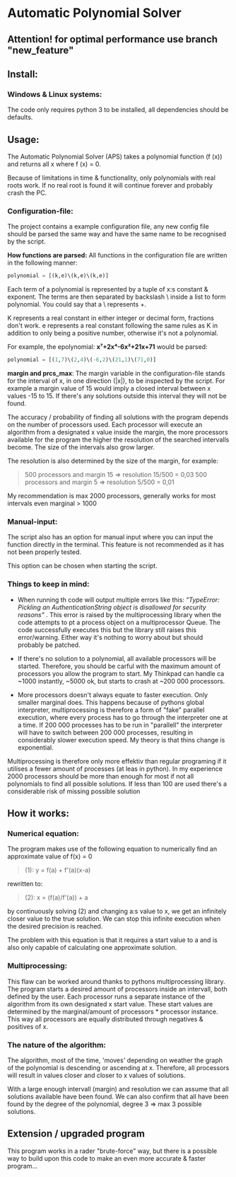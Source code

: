 # Automatic Polynomial Solver

## Attention! for optimal performance use branch "new_feature"

## Install:
### Windows & Linux systems:
The code only requires python 3 to be installed, all dependencies should be defaults.

## Usage:
The Automatic Polynomial Solver (APS) takes a polynomial function (f (x)) and returns all x where f (x) = 0.

Because of limitations in time & functionality, only polynomials with real roots work. If no real root is found it will continue forever and probably crash the PC.
### Configuration-file:
The project contains a example configuration file, any new config file should be parsed the same way and have the same name to be recognised by the script. 

**How functions are parsed:** 
All functions in the configuration file are written in the following manner:
````python
polynomial = [(k,e)\(k,e)\(k,e)]
````
Each term of a polynomial is represented by a tuple of x:s constant & exponent. The terms are then separated by backslash \ inside a list to form polynomial. You could say that a \ represents +.

K represents a real constant in either integer or decimal form, fractions don't work.
e represents a real constant following the same rules as K in addition to only being a positive number, otherwise it's not a polynomial.

For example, the epolynomial: **x⁷+2x⁴-6x²+21x+71** would be parsed:
````python
polynomial = [(1,7)\(2,4)\(-6,2)\(21,1)\(71,0)]
````

**margin and prcs_max**:
The margin variable in the configuration-file stands for the interval of x, in one direction (|x|), to be inspected by the script.
For example a margin value of 15 would imply a closed interval between x values -15 to 15. If there's any solutions outside this interval they will not be found.

The accuracy / probability of finding all solutions with the program depends on the number of processors used. 
Each processor will execute an algorithm from a designated x value inside the margin, the more processors available for the program 
the higher the resolution of the searched intervalls become. The size of the intervals also grow larger.


The resolution is also determined by the size of the margin, for example:

>500 processors and margin 15 => resolution 15/500 = 0,03
>500 processors and margin 5 => resolution 5/500 = 0,01


My recommendation is max 2000 processors, generally works for most intervals even marginal > 1000

### Manual-input:
The script also has an option for manual input where you can input the function directly in the terminal. This feature is not recommended as it has not been properly tested.


This option can be chosen when starting the script.

### Things to keep in mind:
- When running th code will output multiple errors like this: *"TypeError: Pickling an AuthenticationString object is disallowed for security reasons"*
    . This error is raised by the multiprocessing library when the code attempts to pt a process object on a multiprocessor Queue. The code successfully executes this but the library still raises this error/warning.
    Either way it's nothing to worry about but should probably be patched.


- If there's no solution to a polynomial, all available processors will be started. Therefore, you should be carful with the 
maximum amount of processors you allow the program to start. My Thinkpad can handle ca ~1000 instantly, ~5000 ok, but 
starts to crash at ~200 000 processors.


- More processors doesn't always equate to faster execution. Only smaller marginal does. This happens because of pythons 
global interpreter, multiprocessing is therefore a form of "fake" parallel execution, where every process has to go 
through the interpreter one at a time. If 200 000 processes has to be run in "parallell" the interpreter will have to switch
between 200 000 processes, resulting in considerably slower execution speed. My theory is that thins change is exponential.

Multiprocessing is therefore only more effektiv than regular programing if it utilises a fewer amount of processes (at leas in python).
In my experience 2000 processors should be more than enough for most if not all polynomials to find all possible solutions. 
If less than 100 are used there's a considerable risk of missing possible solution

## How it works:

### Numerical equation:
The program makes use of the following equation to numerically find an approximate value of f(x) = 0

>(1): y = f(a) + f'(a)(x-a)

rewritten to:
>(2): x = (f(a)/f'(a)) + a


by continuously solving (2) and changing a:s value to x, we get an infinitely closer value to the true solution. We can
stop this infinite execution when the desired precision is reached. 

The problem with this equation is that it requires a
start value to a and is also only capable of calculating one approximate solution.

### Multiprocessing:
This flaw can be worked around thanks to pythons multiprocessing library.
The program starts a desired amount of processors inside an intervall, both defined by the user.
Each processor runs a separate instance of the algorithm from its own designated x start value.
These start values are determined by the marginal/amount of processors * processor instance. 
This way all processors are equally distributed through negatives & positives of x.

### The nature of the algorithm:
The algorithm, most of the time, 'moves' depending on weather the graph of the polynomial is descending or ascending at x.
Therefore, all processors will result in values closer and closer to x values of solutions.


With a large enough intervall (margin) and resolution we can assume that all solutions available have been found.
We can also confirm that all have been found by the degree of the polynomial, degree 3 => max 3 possible solutions.

## Extension / upgraded program
This program works in a rader "brute-force" way, but there is a possible way to build upon this code 
to make an even more accurate & faster program... 